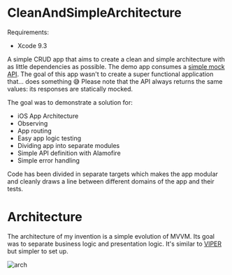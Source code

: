 # CleanAndSimpleArchitecture

Requirements:

- Xcode 9.3

A simple CRUD app that aims to create a clean and simple architecture with as little dependencies as possible.
The demo app consumes a [simple mock API](https://app.swaggerhub.com/apis/particle-iot/box/0.1).
The goal of this app wasn't to create a super functional application that... does something 😅 Please note that the API always returns the same values: its responses are statically mocked.

The goal was to demonstrate a solution for:

- iOS App Architecture
- Observing
- App routing
- Easy app logic testing
- Dividing app into separate modules
- Simple API definition with Alamofire
- Simple error handling

Code has been divided in separate targets which makes the app modular and cleanly draws a line between different domains of the app and their tests.

# Architecture

The architecture of my invention is a simple evolution of MVVM. Its goal was to separate business logic and presentation logic.
It's similar to [VIPER](https://www.objc.io/issues/13-architecture/viper/) but simpler to set up.

![arch](https://pbs.twimg.com/media/DCwJoM-XUAAJJD2?format=jpg)
